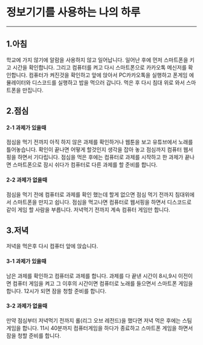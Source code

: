# 정보기기를 사용하는 나의 하루 <!--주말 기준으로 말합니다.-->
---
## 1.아침

학교에 가지 않기에 알람을 사용하지 않고 일어납니다. 일어난 후에 먼저 스마트폰을 키고 시간을 확인합니다.  그리고 컴퓨터를 켜고 다시 스마트폰으로 카카오톡 메신저를 확인합니다. 컴퓨터가 켜진것을 확인하고 앞에 앉아서 PC카카오톡을 실행하고 폰게임 에뮬레이터와 디스코드를 실행하고 밥을 먹으러 갑니다. 먹은 후 다시 침대 위로 와서 스마트폰을 만집니다.


## 2.점심

#### 2-1 과제가 있을때
점심을 먹기 전까지 아직 하지 않은 과제를 확인하거나 웹툰을 보고 유튜브에서 노래를 틀어놓습니다. 확인이 끝나면 어떻게 할것인지 생각을 잡아 놓고 점심까지 컴퓨터 웹서핑을 하면서 기다립니다. 점심을 먹은 후에는 컴퓨터로 과제를 시작하고 한 과제가 끝나면 스마트폰으로 잠시 쉬다가 컴퓨터로 다른 과제를 할 준비를 합니다.

#### 2-2 과제가 없을때
점심을 먹기 전에 컴퓨터로 과제를 확인 했는데 할게 없으면 점심 먹기 전까지 침대위에서 스마트폰을 만지고 쉽니다. 점심을 먹고나면 컴퓨터로 웹서핑을 하면서 디스코드로 같이 게임 할 사람을 부릅니다. 저녁먹기 전까지 계속 컴퓨터 게임만 합니다.

## 3.저녁

저녁을 먹은후 다시 컴퓨터 앞에 앉습니다.

#### 3-1 과제가 있을때
남은 과제를 확인하고 컴퓨터로 과제를 합니다. 과제를 다 끝낸 시간이 8시,9시 이전이면 컴퓨터 게임을 켜고 그 이후의 시간이면 컴퓨터로 노래를 들으면서 스마트폰 게임을 합니다. 12시가 되면 잠을 청할 준비를 합니다.

#### 3-2 과제가 없을때
만약 점심부터 저녁먹기 전까지 롤(리그 오브 레전드)을 했다면 저녁 먹은 후에는 스팀게임을 합니다. 11시 40분까지 컴퓨터게임을 하다가 종료하고 스마트폰 게임을 하면서 잠을 청할 준비를 합니다.
